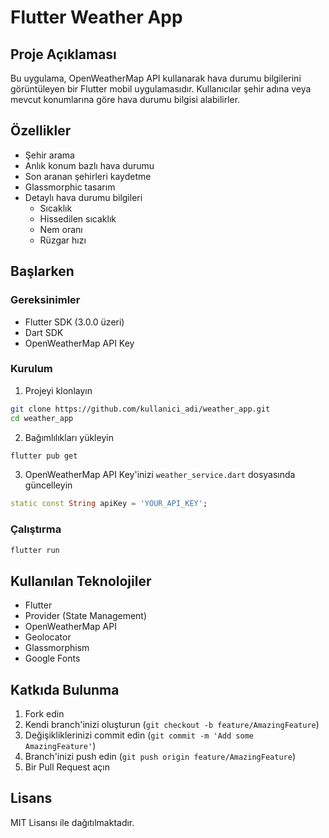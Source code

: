 # Flutter Weather App

## Proje Açıklaması
Bu uygulama, OpenWeatherMap API kullanarak hava durumu bilgilerini görüntüleyen bir Flutter mobil uygulamasıdır. Kullanıcılar şehir adına veya mevcut konumlarına göre hava durumu bilgisi alabilirler.

## Özellikler
- Şehir arama
- Anlık konum bazlı hava durumu
- Son aranan şehirleri kaydetme
- Glassmorphic tasarım
- Detaylı hava durumu bilgileri
  - Sıcaklık
  - Hissedilen sıcaklık
  - Nem oranı
  - Rüzgar hızı

## Başlarken

### Gereksinimler
- Flutter SDK (3.0.0 üzeri)
- Dart SDK
- OpenWeatherMap API Key

### Kurulum
1. Projeyi klonlayın
```bash
git clone https://github.com/kullanici_adi/weather_app.git
cd weather_app
```

2. Bağımlılıkları yükleyin
```bash
flutter pub get
```

3. OpenWeatherMap API Key'inizi `weather_service.dart` dosyasında güncelleyin
```dart
static const String apiKey = 'YOUR_API_KEY';
```

### Çalıştırma
```bash
flutter run
```

## Kullanılan Teknolojiler
- Flutter
- Provider (State Management)
- OpenWeatherMap API
- Geolocator
- Glassmorphism
- Google Fonts

## Katkıda Bulunma
1. Fork edin
2. Kendi branch'inizi oluşturun (`git checkout -b feature/AmazingFeature`)
3. Değişikliklerinizi commit edin (`git commit -m 'Add some AmazingFeature'`)
4. Branch'inizi push edin (`git push origin feature/AmazingFeature`)
5. Bir Pull Request açın

## Lisans
MIT Lisansı ile dağıtılmaktadır.

